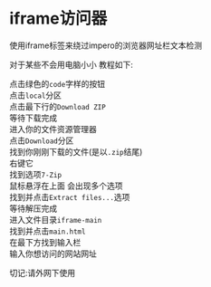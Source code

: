 # iframe访问器

使用iframe标签来绕过impero的浏览器网址栏文本检测

对于某些不会用电脑小小 教程如下:

点击绿色的`code`字样的按钮<br>
点击`local`分区<br>
点击最下行的`Download ZIP`<br>
等待下载完成<br>
进入你的文件资源管理器<br>
点击`Download`分区<br>
找到你刚刚下载的文件(是以`.zip`结尾)<br>
右键它<br>
找到选项`7-Zip`<br>
鼠标悬浮在上面 会出现多个选项<br>
找到并点击`Extract files...`选项<br>
等待解压完成<br>
进入文件目录`iframe-main`<br>
找到并点击`main.html`<br>
在最下方找到输入栏<br>
输入你想访问的网站网址<br>

切记:请外网下使用
